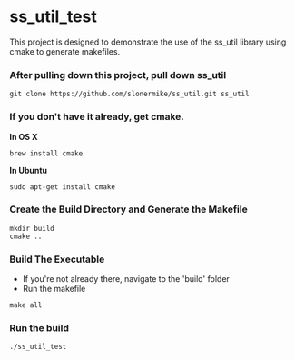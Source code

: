 # ss_util_test

This project is designed to demonstrate the use of the ss_util library using cmake to generate makefiles.

<h3>After pulling down this project, pull down ss_util</h3>

```
git clone https://github.com/slonermike/ss_util.git ss_util
```

<h3>If you don't have it already, get cmake.</h3>

<b>In OS X</b>

```
brew install cmake
```

<b>In Ubuntu</b>

```
sudo apt-get install cmake
```

<h3>Create the Build Directory and Generate the Makefile</h3>

```
mkdir build
cmake ..
```

<h3>Build The Executable</h3>
<ul>
  <li>If you're not already there, navigate to the 'build' folder</li>
  <li>Run the makefile</li>
</ul>

```
make all
```

<h3>Run the build</h3>

```
./ss_util_test
```
